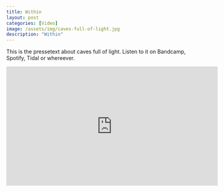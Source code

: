 ```yaml
---
title: Within
layout: post
categories: [Video]
image: /assets/img/caves-full-of-light.jpg
description: "Within"
---
```


This is the pressetext about caves full of light.
Listen to it on Bandcamp, Spotify, Tidal or whereever.

<iframe width="560" height="315" src="https://www.youtube.com/embed/k34GZfVowPc" title="YouTube video player" frameborder="0" allow="accelerometer; autoplay; clipboard-write; encrypted-media; gyroscope; picture-in-picture" allowfullscreen></iframe>
